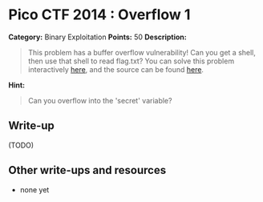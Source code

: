 # Pico CTF 2014 : Overflow 1

**Category:** Binary Exploitation
**Points:** 50
**Description:**

>This problem has a buffer overflow vulnerability! Can you get a shell, then use that shell to read flag.txt? You can solve this problem interactively [here](https://picoctf.com/problem-static/binary/Overflow1/overflow1.html#1), and the source can be found [here](oveflow1.c).

**Hint:**
>Can you overflow into the 'secret' variable?

## Write-up

(TODO)

## Other write-ups and resources

* none yet
